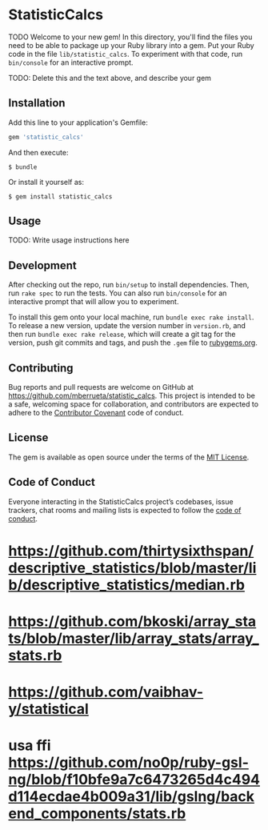 # StatisticCalcs

TODO
Welcome to your new gem! In this directory, you'll find the files you need to be able to package up your Ruby library into a gem. Put your Ruby code in the file `lib/statistic_calcs`. To experiment with that code, run `bin/console` for an interactive prompt.

TODO: Delete this and the text above, and describe your gem

## Installation

Add this line to your application's Gemfile:

```ruby
gem 'statistic_calcs'
```

And then execute:

    $ bundle

Or install it yourself as:

    $ gem install statistic_calcs

## Usage

TODO: Write usage instructions here

## Development

After checking out the repo, run `bin/setup` to install dependencies. Then, run `rake spec` to run the tests. You can also run `bin/console` for an interactive prompt that will allow you to experiment.

To install this gem onto your local machine, run `bundle exec rake install`. To release a new version, update the version number in `version.rb`, and then run `bundle exec rake release`, which will create a git tag for the version, push git commits and tags, and push the `.gem` file to [rubygems.org](https://rubygems.org).

## Contributing

Bug reports and pull requests are welcome on GitHub at https://github.com/mberrueta/statistic_calcs. This project is intended to be a safe, welcoming space for collaboration, and contributors are expected to adhere to the [Contributor Covenant](http://contributor-covenant.org) code of conduct.

## License

The gem is available as open source under the terms of the [MIT License](https://opensource.org/licenses/MIT).

## Code of Conduct

Everyone interacting in the StatisticCalcs project’s codebases, issue trackers, chat rooms and mailing lists is expected to follow the [code of conduct](https://github.com/mberrueta/statistic_calcs/blob/master/CODE_OF_CONDUCT.md).

# https://github.com/thirtysixthspan/descriptive_statistics/blob/master/lib/descriptive_statistics/median.rb
# https://github.com/bkoski/array_stats/blob/master/lib/array_stats/array_stats.rb
# https://github.com/vaibhav-y/statistical
# usa ffi https://github.com/no0p/ruby-gsl-ng/blob/f10bfe9a7c6473265d4c494d114ecdae4b009a31/lib/gslng/backend_components/stats.rb
